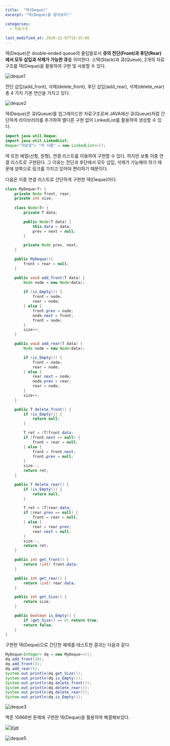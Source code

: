 ```yaml
---
title:  "덱(Deque)"
excerpt: "덱(Deque)을 알아보자!"

categories:
  - 자료구조
  
last_modified_at: 2020-12-07T18:35:00
---
```


덱(Deque)은 double-ended queue의 줄임말로서 **큐의 전단(Front)과 후단(Rear)에서 모두 삽입과 삭제가 가능한 큐**를 의미한다. 스택(Stack)과 큐(Queue), 2개의 자료구조를 덱(Deque)을 활용하여 구현 및 사용할 수 있다.

![deque1](https://user-images.githubusercontent.com/53072057/101345358-46f5df80-38ca-11eb-8b0a-d3df41c1c710.JPG)

전단 삽입(add_front), 삭제(delete_front), 후단 삽입(add_rear), 삭제(delete_rear) 총 4 가지 기본 연산을 가지고 있다.

![deque2](https://user-images.githubusercontent.com/53072057/101345364-48270c80-38ca-11eb-96f1-94643ba86194.JPG)

덱(Deque)은 큐(Queue)를 업그레이드한 자료구조로써 JAVA에선 큐(Queue)처럼 간단하게 라이브러리를 추가하여 별다른 구현 없이 LinkedList를 활용하여 생성할 수 있다.

```java
import java.util.Deque;
import java.util.LinkedList;
Deque<"자료형"> "덱 이름" = new LinkedList<>();
```

덱 또한 배열(선형, 원형), 연결 리스트를 이용하여 구현할 수 있다. 하지만 보통 이중 연결 리스트로 구현된다. 그 이유는 전단과 후단에서 모두 삽입, 삭제가 가능해야 하기 때문에 양쪽으로 링크를 가지고 있어야 편리하기 때문이다.  

다음은 이중 연결 리스트로 간단하게 구현한 덱(Deque)이다.

```java
class MyDeque<T> {
	private Node front, rear;
	private int size;
	
	class Node<T> {
		private T data;

		public Node(T data) {
			this.data = data;
			prev = next = null;
		}

		private Node prev, next;
	}

	public MyDeque(){
		front = rear = null;
	}

	public void add_front(T data) {
		Node node = new Node(data);
		
		if (is_Empty()) {
			front = node;
			rear = node;
		} else {
			front.prev = node;
			node.next = front;
			front = node;
		}
		size++;
	}

	public void add_rear(T data) {
		Node node = new Node(data);

		if (is_Empty()) {
			front = node;
			rear = node;
		} else {
			rear.next = node;
			node.prev = rear;
			rear = node;
		}
		size++;
	}

	public T delete_front() {
		if (is_Empty()) {
			return null;
		}

		T ret = (T)front.data;
		if (front.next == null) {
			front = rear = null;
		} else {
			front = front.next;
			front.prev = null;
		}
		size--;
		return ret;
	}

	public T delete_rear() {
		if (is_Empty()) {
			return null;
		}

		T ret = (T)rear.data;
		if (rear.prev == null) {
			front = rear = null;
		} else {
			rear = rear.prev;
			rear.next = null;
		}
		size--;
		return ret;
	}

	public int get_front() {
		return (int) front.data;
	}

	public int get_rear() {
		return (int) rear.data;
	}

	public int get_Size() {
		return size;
	}

	public boolean is_Empty() {
		if (get_Size() == 0) return true;
		return false;
	}
}
```

구현한 덱(Deque)으로 간단한 예제를 테스트한 결과는 다음과 같다.

```java
MyDeque<Integer> dq = new MyDeque<>();
dq.add_front(10);
dq.add_front(3);
dq.add_rear(5);
System.out.println(dq.get_Size());
System.out.println(dq.is_Empty());
System.out.println(dq.delete_front());
System.out.println(dq.delete_rear());
System.out.println(dq.delete_rear());
System.out.println(dq.is_Empty());
```

![deque3](https://user-images.githubusercontent.com/53072057/101345366-48bfa300-38ca-11eb-99c7-acb6765e0e97.JPG)

백준 10866번 문제에 구현한 덱(Deque)을 활용하여 해결해보았다.

[![Vue](https://user-images.githubusercontent.com/53072057/101345367-48bfa300-38ca-11eb-9dd7-8eef0565b542.JPG)](https://www.acmicpc.net/problem/10828)   
<br>
![deque5](https://user-images.githubusercontent.com/53072057/101345369-49583980-38ca-11eb-8f85-b08b11129143.JPG)
